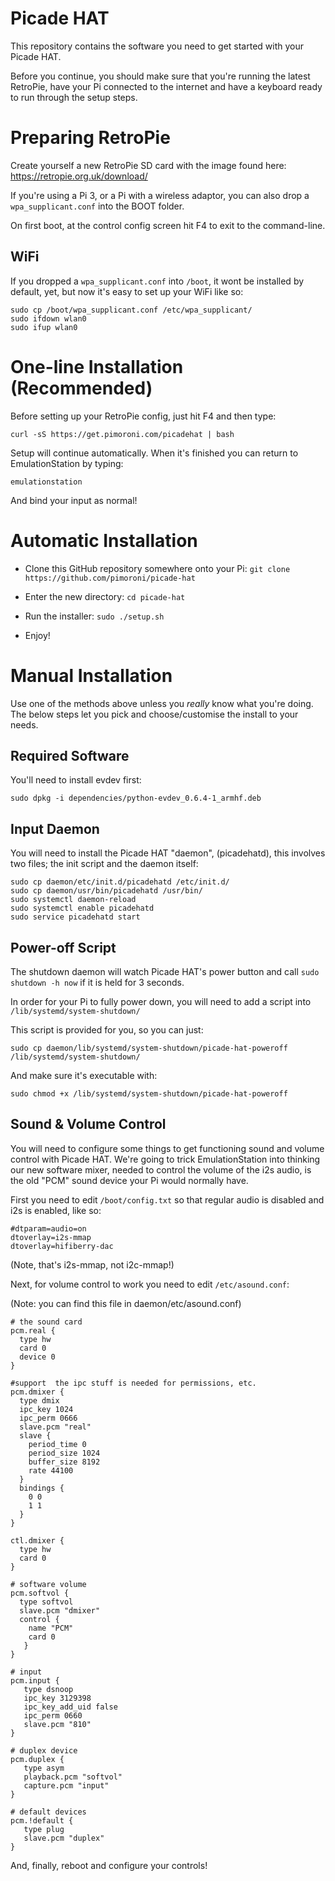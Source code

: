 # Picade HAT

This repository contains the software you need to get started with your Picade HAT.

Before you continue, you should make sure that you're running the latest RetroPie, have your Pi connected to the internet and have a keyboard ready to run through the setup steps.

# Preparing RetroPie

Create yourself a new RetroPie SD card with the image found here: https://retropie.org.uk/download/

If you're using a Pi 3, or a Pi with a wireless adaptor, you can also drop a `wpa_supplicant.conf` into the BOOT folder.

On first boot, at the control config screen hit F4 to exit to the command-line.

## WiFi

If you dropped a `wpa_supplicant.conf` into `/boot`, it wont be installed by default, yet, but now it's easy to set up your WiFi like so:

```
sudo cp /boot/wpa_supplicant.conf /etc/wpa_supplicant/
sudo ifdown wlan0
sudo ifup wlan0
``` 

# One-line Installation (Recommended)

Before setting up your RetroPie config, just hit F4 and then type:

```
curl -sS https://get.pimoroni.com/picadehat | bash
```

Setup will continue automatically. When it's finished you can return to EmulationStation by typing:

```
emulationstation
```

And bind your input as normal!

# Automatic Installation

* Clone this GitHub repository somewhere onto your Pi: `git clone https://github.com/pimoroni/picade-hat`

* Enter the new directory: `cd picade-hat`

* Run the installer: `sudo ./setup.sh`

* Enjoy!

# Manual Installation

Use one of the methods above unless you *really* know what you're doing. The below steps let you pick and choose/customise the install to your needs.

## Required Software

You'll need to install evdev first:

```
sudo dpkg -i dependencies/python-evdev_0.6.4-1_armhf.deb
```

## Input Daemon

You will need to install the Picade HAT "daemon", (picadehatd), this involves two files; the init script and the daemon itself:

```
sudo cp daemon/etc/init.d/picadehatd /etc/init.d/
sudo cp daemon/usr/bin/picadehatd /usr/bin/
sudo systemctl daemon-reload
sudo systemctl enable picadehatd
sudo service picadehatd start
```

## Power-off Script

The shutdown daemon will watch Picade HAT's power button and call `sudo shutdown -h now` if it is held for 3 seconds.

In order for your Pi to fully power down, you will need to add a script into `/lib/systemd/system-shutdown/`

This script is provided for you, so you can just:

```
sudo cp daemon/lib/systemd/system-shutdown/picade-hat-poweroff /lib/systemd/system-shutdown/
```

And make sure it's executable with:

```
sudo chmod +x /lib/systemd/system-shutdown/picade-hat-poweroff
```

## Sound & Volume Control

You will need to configure some things to get functioning sound and volume control with Picade HAT. We're going to trick EmulationStation into thinking our new software mixer, needed to control the volume of the i2s audio, is the old "PCM" sound device your Pi would normally have.

First you need to edit `/boot/config.txt` so that regular audio is disabled and i2s is enabled, like so:

```
#dtparam=audio=on
dtoverlay=i2s-mmap
dtoverlay=hifiberry-dac
```

(Note, that's i2s-mmap, not i2c-mmap!)

Next, for volume control to work you need to edit `/etc/asound.conf`:

(Note: you can find this file in daemon/etc/asound.conf)

```
# the sound card
pcm.real {
  type hw
  card 0
  device 0
}

#support  the ipc stuff is needed for permissions, etc.
pcm.dmixer {
  type dmix
  ipc_key 1024
  ipc_perm 0666
  slave.pcm "real"
  slave {
    period_time 0
    period_size 1024
    buffer_size 8192
    rate 44100
  }
  bindings {
    0 0
    1 1
  }
}

ctl.dmixer {
  type hw
  card 0
}

# software volume
pcm.softvol {
  type softvol
  slave.pcm "dmixer"
  control {
    name "PCM"
    card 0
   }
}

# input
pcm.input {
   type dsnoop
   ipc_key 3129398
   ipc_key_add_uid false
   ipc_perm 0660
   slave.pcm "810"
}

# duplex device
pcm.duplex {
   type asym
   playback.pcm "softvol"
   capture.pcm "input"
}

# default devices
pcm.!default {
   type plug
   slave.pcm "duplex"
}
```

And, finally, reboot and configure your controls!
